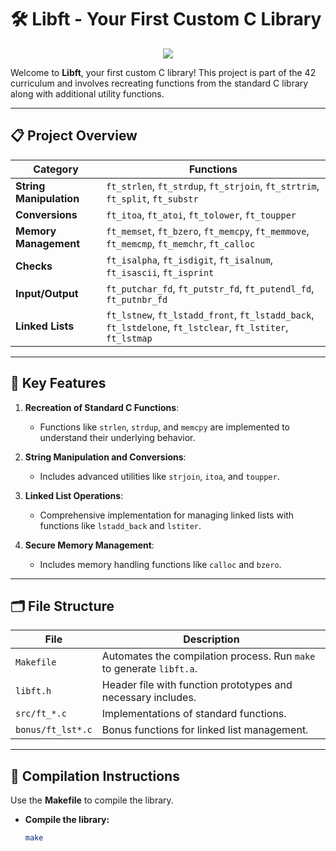 # 🛠️ Libft - Your First Custom C Library

<p align="center">
  <img src="https://velog.velcdn.com/images/paul2021_r/post/41815d69-186e-4ea7-bcb7-53274e491273/libft.png" />
</p>

Welcome to **Libft**, your first custom C library! This project is part of the 42 curriculum and involves recreating functions from the standard C library along with additional utility functions.

---

## 📋 Project Overview

| **Category**            | **Functions**                                                                                           |
|-------------------------|--------------------------------------------------------------------------------------------------------|
| **String Manipulation**  | `ft_strlen`, `ft_strdup`, `ft_strjoin`, `ft_strtrim`, `ft_split`, `ft_substr`                         |
| **Conversions**          | `ft_itoa`, `ft_atoi`, `ft_tolower`, `ft_toupper`                                                      |
| **Memory Management**    | `ft_memset`, `ft_bzero`, `ft_memcpy`, `ft_memmove`, `ft_memcmp`, `ft_memchr`, `ft_calloc`             |
| **Checks**               | `ft_isalpha`, `ft_isdigit`, `ft_isalnum`, `ft_isascii`, `ft_isprint`                                  |
| **Input/Output**         | `ft_putchar_fd`, `ft_putstr_fd`, `ft_putendl_fd`, `ft_putnbr_fd`                                      |
| **Linked Lists**         | `ft_lstnew`, `ft_lstadd_front`, `ft_lstadd_back`, `ft_lstdelone`, `ft_lstclear`, `ft_lstiter`, `ft_lstmap` |

---

## 🚀 Key Features

1. **Recreation of Standard C Functions**:
   - Functions like `strlen`, `strdup`, and `memcpy` are implemented to understand their underlying behavior.

2. **String Manipulation and Conversions**:
   - Includes advanced utilities like `strjoin`, `itoa`, and `toupper`.

3. **Linked List Operations**:
   - Comprehensive implementation for managing linked lists with functions like `lstadd_back` and `lstiter`.

4. **Secure Memory Management**:
   - Includes memory handling functions like `calloc` and `bzero`.

---

## 🗂️ File Structure

| **File**                | **Description**                                                                                        |
|-------------------------|--------------------------------------------------------------------------------------------------------|
| `Makefile`              | Automates the compilation process. Run `make` to generate `libft.a`.                                   |
| `libft.h`               | Header file with function prototypes and necessary includes.                                           |
| `src/ft_*.c`            | Implementations of standard functions.                                                                |
| `bonus/ft_lst*.c`       | Bonus functions for linked list management.                                                           |

---

## 🔧 Compilation Instructions

Use the **Makefile** to compile the library.

- **Compile the library:**
  ```bash
  make
